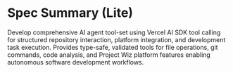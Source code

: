 # Spec Summary (Lite)

Develop comprehensive AI agent tool-set using Vercel AI SDK tool calling for structured repository interaction, platform integration, and development task execution. Provides type-safe, validated tools for file operations, git commands, code analysis, and Project Wiz platform features enabling autonomous software development workflows.